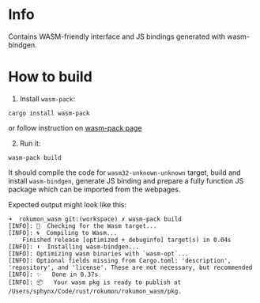 # Info

Contains WASM-friendly interface and JS bindings generated with wasm-bindgen.

# How to build

1. Install `wasm-pack`:

```
cargo install wasm-pack
```

or follow instruction on [wasm-pack page](https://rustwasm.github.io/wasm-pack/installer/)

2. Run it:

```
wasm-pack build
```

It should compile the code for `wasm32-unknown-unknown` target, build
and install `wasm-bindgen`, generate JS binding and prepare a fully
function JS package which can be imported from the webpages.

Expected output might look like this:

```
➜  rokumon_wasm git:(workspace) ✗ wasm-pack build
[INFO]: 🎯  Checking for the Wasm target...
[INFO]: 🌀  Compiling to Wasm...
    Finished release [optimized + debuginfo] target(s) in 0.04s
[INFO]: ⬇️  Installing wasm-bindgen...
[INFO]: Optimizing wasm binaries with `wasm-opt`...
[INFO]: Optional fields missing from Cargo.toml: 'description', 'repository', and 'license'. These are not necessary, but recommended
[INFO]: ✨   Done in 0.37s
[INFO]: 📦   Your wasm pkg is ready to publish at /Users/sphynx/Code/rust/rokumon/rokumon_wasm/pkg.
```

